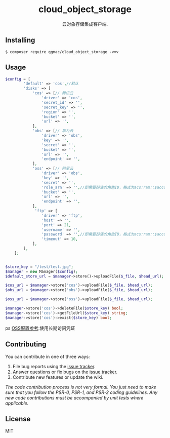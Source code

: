 <h1 align="center"> cloud_object_storage </h1>

<p align="center"> 云对象存储集成客户端.</p>


## Installing

```shell
$ composer require qgmac/cloud_object_storage -vvv
```

## Usage
```php
$config = [
        'default' => 'cos',//默认
        'disks' => [
            'cos' => [// 腾讯云
                'driver' => 'cos',
                'secret_id' => '',
                'secret_key' => '',
                'region' => '',
                'bucket' => '',
                'url' => '',
            ],
            'obs' => [// 华为云
                'driver' => 'obs',
                'key' => '',
                'secret' => '',
                'bucket' => '',
                'url' => '',
                'endpoint' => '',
            ],
            'oss' => [// 阿里云
                'driver' => 'obs',
                'key' => '',
                'secret' => '',
                'role_arn' => '',//即需要扮演的角色ID，格式为acs:ram::$accountID:role/$roleName
                'bucket' => '',
                'url' => '',
                'endpoint' => '',
            ],
             'ftp' => [
                'driver' => 'ftp',
                'host' => '',
                'port' => 21,
                'username' => '',
                'password' => '',//即需要扮演的角色ID，格式为acs:ram::$accountID:role/$roleName
                'timeout' => 10,
            ],
        ],
    ];


$store_key = "/test/test.jpg";
$manager = new Manager($config);
$default_store_url = $manager->store()->uploadFile($_file, $head_url);

$cos_url = $manager->store('cos')->uploadFile($_file, $head_url);
$obs_url = $manager->store('obs')->uploadFile($_file, $head_url);

$oss_url = $manager->store('oss')->uploadFile($_file, $head_url);

$manager->store('cos')->deleteFile($store_key) bool;
$manager->store('cos')->getFileUrl($store_key) string;
$manager->store('cos')->exist($store_key) bool;
```
ps [OSS配置参考](https://help.aliyun.com/zh/oss/developer-reference/oss-php-configure-access-credentials?spm=a2c4g.11186623.0.0.1adb5d0fKxW76R#9a510df0f0i8d):使用长期访问凭证
## Contributing

You can contribute in one of three ways:

1. File bug reports using the [issue tracker](https://github.com/qgmac/cloud_object_storage/issues).
2. Answer questions or fix bugs on the [issue tracker](https://github.com/qgmac/cloud_object_storage/issues).
3. Contribute new features or update the wiki.

_The code contribution process is not very formal. You just need to make sure that you follow the PSR-0, PSR-1, and PSR-2 coding guidelines. Any new code contributions must be accompanied by unit tests where applicable._

## License

MIT